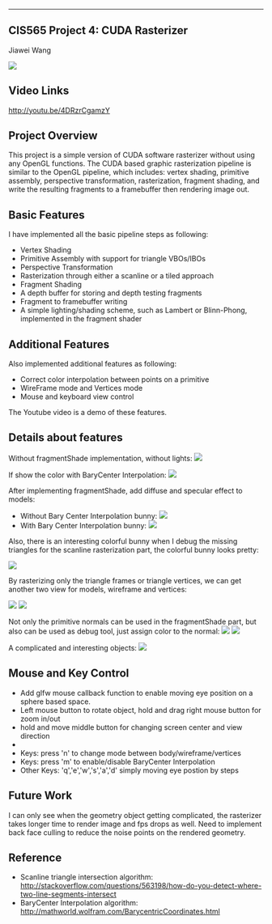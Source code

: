 -------------------------------------------------------------------------------
CIS565 Project 4: CUDA Rasterizer
-------------------------------------------------------------------------------
Jiawei Wang

![](baryCenterInterpolation.jpg)

Video Links
--------------
http://youtu.be/4DRzrCgamzY


Project Overview
---------------
  This project is a simple version of CUDA software rasterizer without using any OpenGL functions. The CUDA based graphic rasterization pipeline is similar to the OpenGL pipeline, which includes: vertex shading, primitive assembly, perspective transformation, rasterization, fragment shading, and write the resulting fragments to a framebuffer then rendering image out. 

Basic Features
---------------
  I have implemented all the basic pipeline steps as following:
  - Vertex Shading
  - Primitive Assembly with support for triangle VBOs/IBOs
  - Perspective Transformation
  - Rasterization through either a scanline or a tiled approach
  - Fragment Shading
  - A depth buffer for storing and depth testing fragments
  - Fragment to framebuffer writing
  - A simple lighting/shading scheme, such as Lambert or Blinn-Phong, implemented in the fragment shader

Additional Features
---------------------
Also implemented additional features as following:
  - Correct color interpolation between points on a primitive
  - WireFrame mode and Vertices mode
  - Mouse and keyboard view control
  
The Youtube video is a demo of these features.

Details about features
------------------------
Without fragmentShade implementation, without lights:
![](without_shader_withoutBC.jpg)

If show the color with BaryCenter Interpolation:
![](without_shader_withBC.jpg)

After implementing fragmentShade, add diffuse and specular effect to models:
 - Without Bary Center Interpolation bunny:
  ![](without_BC.jpg)
 - With Bary Center Interpolation bunny:
  ![](with_BC.jpg)
  
Also, there is an interesting colorful bunny when I debug the missing triangles for the scanline rasterization part, the colorful bunny looks pretty:

![](bunny_colorful.jpg)

By rasterizing only the triangle frames or triangle vertices, we can get another two view for models, wireframe and vertices:

![](cow_line.jpg)
![](bunny_vertices.jpg)

Not only the primitive normals can be used in the fragmentShade part, but also can be used as debug tool, just assign color to the normal:
![](normal_as_color.jpg)
![](normal_test_code.jpg)

A complicated and interesting objects:
![](fairyforest2.jpg)

Mouse and Key Control
---------------------
 - Add glfw mouse callback function to enable moving eye position on a sphere based space.
 - Left mouse button to rotate object, hold and drag right mouse button for zoom in/out
 - hold and move middle button for changing screen center and view direction
 - 
 - Keys: press 'n' to change mode between body/wireframe/vertices
 - Keys: press 'm' to enable/disable BaryCenter Interpolation
 - Other Keys: 'q','e','w','s','a','d' simply moving eye postion by steps

Future Work
-------------
I can only see when the geometry object getting complicated, the rasterizer takes longer time to render image and fps drops as well. Need to implement back face culling to reduce the noise points on the rendered geometry.

Reference
--------------
 - Scanline triangle intersection algorithm: http://stackoverflow.com/questions/563198/how-do-you-detect-where-two-line-segments-intersect
 - BaryCenter Interpolation algorithm:
http://mathworld.wolfram.com/BarycentricCoordinates.html




